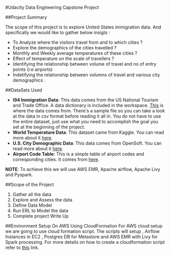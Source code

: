 #Udacity Data Engineering Capstone Project

##Project Summary

The scope of this project is to explore United States immigration data. And specifically we would like to gather below insigts :
* To Analyze where the visitors travel from and to which cities ?
* Explore the demographics  of the cities travelled ?
* Monthly and Weekly average temperatures of these cities ?
* Effect of temperature on the scale of travellers ?
* Identifying the relationship between volume of travel and no of entry points (i:e airports)
* Indetifying the relationship between volumns of travel and various city demographics .

##DataSets Used 
* **I94 Immigration Data**: This data comes from the US National Tourism and Trade Office. A data dictionary is included in the workspace. [This](https://travel.trade.gov/research/reports/i94/historical/2016.html) is where the data comes from. There's a sample file so you can take a look at the data in csv format before reading it all in. You do not have to use the entire dataset, just use what you need to accomplish the goal you set at the beginning of the project.
* **World Temperature Data**: This dataset came from Kaggle. You can read more about it [here](https://www.kaggle.com/berkeleyearth/climate-change-earth-surface-temperature-data).
* **U.S. City Demographic Data**: This data comes from OpenSoft. You can read more about it [here](https://public.opendatasoft.com/explore/dataset/us-cities-demographics/export/).
* **Airport Code Table**: This is a simple table of airport codes and corresponding cities. It comes from [here](https://datahub.io/core/airport-codes#data). 

**NOTE**: To achieve this we will use AWS EMR, Apache airflow, Apache Livy and Pyspark.


##Scope of the Project
1. Gather all the data
2. Explore and Assess the data
3. Define Data Model
4. Run ERL to Model the data
5. Complete project Write Up

##Environment Setup On AWS Using CloudFormation
For AWS cloud setup we are going to use cloud formation script. The scripts will setup , Airflow Instances in EC2 , Postgres DB for Metastore and AWS EMR with Livy for Spark processing.
For more details on how to create a cloudformation script refer to [this](https://aws.amazon.com/blogs/big-data/build-a-concurrent-data-orchestration-pipeline-using-amazon-emr-and-apache-livy/) link.







